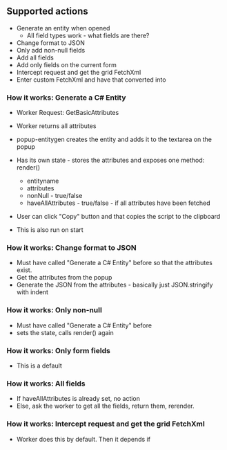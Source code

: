 ## Supported actions

-   Generate an entity when opened
    -   All field types work - what fields are there?
-   Change format to JSON
-   Only add non-null fields
-   Add all fields
-   Add only fields on the current form
-   Intercept request and get the grid FetchXml
-   Enter custom FetchXml and have that converted into

### How it works: Generate a C# Entity

-   Worker Request: GetBasicAttributes
-   Worker returns all attributes
-   popup-entitygen creates the entity and adds it to the textarea on the popup
-   Has its own state - stores the attributes and exposes one method: render()
    -   entityname
    -   attributes
    -   nonNull - true/false
    -   haveAllAttributes - true/false - if all attributes have been fetched
-   User can click "Copy" button and that copies the script to the clipboard

-   This is also run on start

### How it works: Change format to JSON

-   Must have called "Generate a C# Entity" before so that the attributes exist.
-   Get the attributes from the popup
-   Generate the JSON from the attributes - basically just JSON.stringify with indent

### How it works: Only non-null

-   Must have called "Generate a C# Entity" before
-   sets the state, calls render() again

### How it works: Only form fields

-   This is a default

### How it works: All fields

-   If haveAllAttributes is already set, no action
-   Else, ask the worker to get all the fields, return them, rerender.

### How it works: Intercept request and get the grid FetchXml

-   Worker does this by default. Then it depends if

